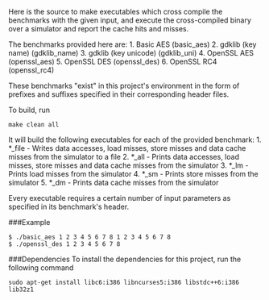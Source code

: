 Here is the source to make executables which cross compile the benchmarks with the given input, and execute the cross-compiled binary over a simulator and report the cache hits and misses.

The benchmarks provided here are:
	1. Basic AES (basic_aes)
	2. gdklib (key name) (gdklib_name)
	3. gdklib (key unicode) (gdklib_uni)
	4. OpenSSL AES (openssl_aes)
	5. OpenSSL DES (openssl_des)
	6. OpenSSL RC4 (openssl_rc4)

These benchmarks "exist" in this project's environment in the form of prefixes and suffixes specified in their corresponding header files.

To build, run
```
make clean all
```

It will build the following executables for each of the provided benchmark:
	1. *_file - Writes data accesses, load misses, store misses and data cache misses from the simulator to a file
	2. *_all  - Prints data accesses, load misses, store misses and data cache misses from the simulator
	3. *_lm   - Prints load misses from the simulator
	4. *_sm   - Prints store misses from the simulator
	5. *_dm   - Prints data cache misses from the simulator

Every executable requires a certain number of input parameters as specified in its benchmark's header.

###Example
```
$ ./basic_aes 1 2 3 4 5 6 7 8 1 2 3 4 5 6 7 8
$ ./openssl_des 1 2 3 4 5 6 7 8
```

###Dependencies
To install the dependencies for this project, run the following command
```
sudo apt-get install libc6:i386 libncurses5:i386 libstdc++6:i386 lib32z1
```